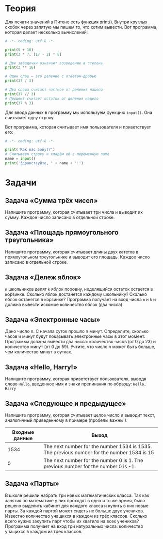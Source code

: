 # Теория

Для печати значений в Питоне есть функция print(). 
Внутри круглых скобок через запятую мы пишем то, что хотим вывести. 
Вот программа, которая делает несколько вычислений:

```python
# -*- coding: utf-8 -*-

print(5 + 10)
print(3 * 7, (17 - 2) * 8)

# Две звёздочки означают возведение в степень
print(2 ** 16)

# Один слэш — это деление с ответом-дробью
print(37 / 3)

# Два слэша считают частное от деления нацело
print(37 // 3)
# Процент считает остаток от деления нацело
print(37 % 3)
```

Для ввода данных в программу мы используем функцию `input()`. Она считывает одну строку.

Вот программа, которая считывает имя пользователя и приветствует его:


```python
# -*- coding: utf-8 -*-

print('Как вас зовут?')
# Считываем строку и кладём её в переменную name
name = input()  
print('Здравствуйте, ' + name + '!')
```

# Задачи

## Задача «Сумма трёх чисел»
Напишите программу, которая считывает три числа и выводит их сумму. 
Каждое число записано в отдельной строке.

## Задача «Площадь прямоугольного треугольника»
Напишите программу, которая считывает длины двух катетов в прямоугольном треугольнике и выводит его площадь. 
Каждое число записано в отдельной строке.

## Задача «Дележ яблок»
`n` школьников делят `k` яблок поровну, неделящийся остаток остается в корзинке. 
Сколько яблок достанется каждому школьнику? 
Сколько яблок останется в корзинке? 
Программа получает на вход числа `n` и `k` и должна вывести искомое количество яблок (два числа).

## Задача «Электронные часы»
Дано число n. С начала суток прошло n минут. 
Определите, сколько часов и минут будут показывать электронные часы в этот момент. 
Программа должна вывести два числа: количество часов (от 0 до 23) и количество минут (от 0 до 59). 
Учтите, что число n может быть больше, чем количество минут в сутках.

## Задача «Hello, Harry!»
Напишите программу, которая приветствует пользователя, выводя слово `Hello`, 
введенное имя и знаки препинания по образцу: `Hello, Harry`

## Задача «Следующее и предыдущее»
Напишите программу, которая считывает целое число и выводит текст, 
аналогичный приведенному в примере (пробелы важны!).

Входные данные | Выход
------------ | -------------
1534 | The next number for the number 1534 is 1535. The previous number for the number 1534 is 15
0 | The next number for the number 0 is 1. The previous number for the number 0 is -1.

## Задача «Парты»
В школе решили набрать три новых математических класса. 
Так как занятия по математике у них проходят в одно и то же время, было решено выделить кабинет 
для каждого класса и купить в них новые парты. За каждой партой может сидеть не больше двух учеников. 
Известно количество учащихся в каждом из трёх классов. Сколько всего нужно закупить парт чтобы их хватило 
на всех учеников? Программа получает на вход три натуральных числа: количество учащихся в каждом из трех классов.
